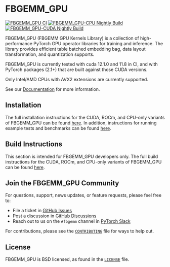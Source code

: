 # FBGEMM_GPU

[![FBGEMM_GPU CI](https://github.com/pytorch/FBGEMM/actions/workflows/fbgemm_gpu_ci.yml/badge.svg)](https://github.com/pytorch/FBGEMM/actions/workflows/fbgemm_gpu_ci.yml)
[![FBGEMM_GPU-CPU Nightly Build](https://github.com/pytorch/FBGEMM/actions/workflows/fbgemm_gpu_cpu_nightly.yml/badge.svg?event=schedule)](https://github.com/pytorch/FBGEMM/actions/workflows/fbgemm_gpu_cpu_nightly.yml)
[![FBGEMM_GPU-CUDA Nightly Build](https://github.com/pytorch/FBGEMM/actions/workflows/fbgemm_gpu_cuda_nightly.yml/badge.svg?event=schedule)](https://github.com/pytorch/FBGEMM/actions/workflows/fbgemm_gpu_cuda_nightly.yml)

FBGEMM_GPU (FBGEMM GPU Kernels Library) is a collection of high-performance PyTorch
GPU operator libraries for training and inference.  The library provides efficient
table batched embedding bag, data layout transformation, and quantization supports.

FBGEMM_GPU is currently tested with cuda 12.1.0 and 11.8 in CI, and with PyTorch
packages (2.1+) that are built against those CUDA versions.

Only Intel/AMD CPUs with AVX2 extensions are currently supported.

See our [Documentation](docs/README.md) for more information.


## Installation

The full installation instructions
for the CUDA, ROCm, and CPU-only variants of FBGEMM_GPU can be found
[here](docs/src/general/InstallationInstructions.rst).  In addition, instructions for running
example tests and benchmarks can be found [here](docs/src/general/TestInstructions.rst).


## Build Instructions

This section is intended for FBGEMM_GPU developers only.  The full build
instructions for the CUDA, ROCm, and CPU-only variants of FBGEMM_GPU can be
found [here](docs/src/general/BuildInstructions.rst).


## Join the FBGEMM_GPU Community

For questions, support, news updates, or feature requests, please feel free to:

* File a ticket in [GitHub Issues](https://github.com/pytorch/FBGEMM/issues)
* Post a discussion in [GitHub Discussions](https://github.com/pytorch/FBGEMM/discussions)
* Reach out to us on the `#fbgemm` channel in [PyTorch Slack](https://bit.ly/ptslack)

For contributions, please see the [`CONTRIBUTING`](../CONTRIBUTING.md) file for
ways to help out.


## License

FBGEMM_GPU is BSD licensed, as found in the [`LICENSE`](../LICENSE) file.
